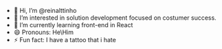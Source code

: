 - 👋 Hi, I’m @reinalttinho
- 👀 I’m interested in solution development focused on costumer success.
- 🌱 I’m currently learning front-end in React
- 😄 Pronouns: He\Him
- ⚡ Fun fact: I have a tattoo that i hate

<!---
reinalttinho/reinalttinho is a ✨ special ✨ repository because its `README.md` (this file) appears on your GitHub profile.
You can click the Preview link to take a look at your changes.
--->
